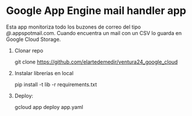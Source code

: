 # Google App Engine mail handler app

Esta app monitoriza todo los buzones de correo del tipo *@*.appspotmail.com. Cuando encuentra un mail con un CSV lo guarda en Google Cloud Storage.

1. Clonar repo


    git clone https://github.com/elartedemedir/ventura24_google_cloud


2. Instalar librerías en local


    pip install -t lib -r requirements.txt


3. Deploy:


    gcloud app deploy app.yaml
